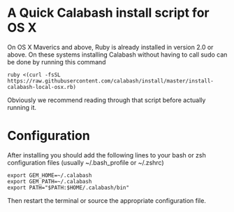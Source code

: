 # A Quick Calabash install script for OS X
On OS X Maverics and above, Ruby is already installed in version 2.0 or above. On these systems installing Calabash without having to call sudo can be done by running this command


    ruby <(curl -fsSL https://raw.githubusercontent.com/calabash/install/master/install-calabash-local-osx.rb)

Obviously we recommend reading through that script before actually running it.

# Configuration

After installing you should add the following lines to your bash or zsh configuration files (usually ~/.bash_profile or ~/.zshrc)

    export GEM_HOME=~/.calabash
    export GEM_PATH=~/.calabash
    export PATH="$PATH:$HOME/.calabash/bin"

Then restart the terminal or source the appropriate configuration file.
